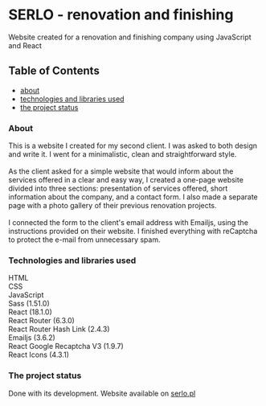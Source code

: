 # SERLO - renovation and finishing
Website created for a renovation and finishing company using JavaScript and React

## Table of Contents
* [about](#about)
* [technologies and libraries used](#technologies-and-libraries-used)
* [the project status](#the-project-status)


### About 
This is a website I created for my second client. I was asked to both design and write it. I went for a minimalistic, clean and straightforward style.<br/><br/>
As the client asked for a simple website that would inform about the services offered in a clear and easy way, I created a one-page website divided into three sections: presentation of services offered, short information about the company, and a contact form. I also made a separate page with a photo gallery of their 
previous renovation projects.<br/><br/>
I connected the form to the client's email address with Emailjs, using the instructions provided on their website. I finished everything with reCaptcha to protect the e-mail from unnecessary spam.

### Technologies and libraries used
HTML<br/>
CSS<br/>
JavaScript<br/>
Sass (1.51.0)<br/>
React (18.1.0)<br/>
React Router (6.3.0)<br/>
React Router Hash Link (2.4.3)<br/>
Emailjs (3.6.2)<br/>
React Google Recaptcha V3 (1.9.7)<br/>
React Icons (4.3.1)

### The project status
Done with its development. Website available on [serlo.pl](https://serlo.pl/)
